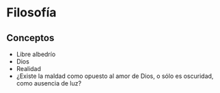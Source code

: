 # Filosofía
## Conceptos

* Libre albedrío
* Dios
* Realidad
* ¿Existe la maldad como opuesto al amor de Dios, o sólo es oscuridad, como ausencia de luz?
